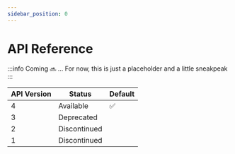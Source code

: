```yaml
---
sidebar_position: 0
---
```


# API Reference

:::info
Coming :soon: ... For now, this is just a placeholder and a little sneakpeak
:::

| API Version | Status       | Default |
| ----------- | ------------ | ------- |
| 4           | Available    | ✅ |
| 3           | Deprecated   |  |
| 2           | Discontinued |  |
| 1           | Discontinued |  |
